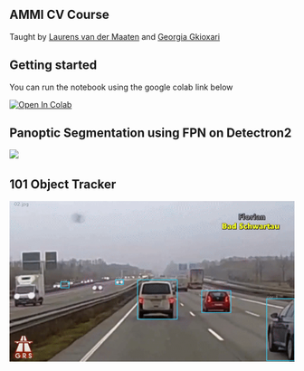 ## AMMI CV Course

Taught by [Laurens van der Maaten](http://lvdmaaten.github.io/) and [Georgia Gkioxari](https://gkioxari.github.io/)


## Getting started

You can run the notebook using the google colab link below

[![Open In Colab](https://colab.research.google.com/assets/colab-badge.svg)](https://colab.research.google.com/)

## Panoptic Segmentation using FPN on Detectron2

![](img/fpn.gif)

## 101 Object Tracker 

![](img/otracker.gif)
